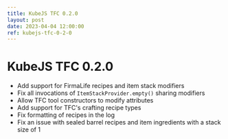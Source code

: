 ```yaml
---
title: KubeJS TFC 0.2.0
layout: post
date: 2023-04-04 12:00:00
ref: kubejs-tfc-0-2-0
---
```


# KubeJS TFC 0.2.0

- Add support for FirmaLife recipes and item stack modifiers
- Fix all invocations of `ItemStackProvider.empty()` sharing modifiers
- Allow TFC tool constructors to modify attributes
- Add support for TFC's crafting recipe types
- Fix formatting of recipes in the log
- Fix an issue with sealed barrel recipes and item ingredients with a stack size of 1
